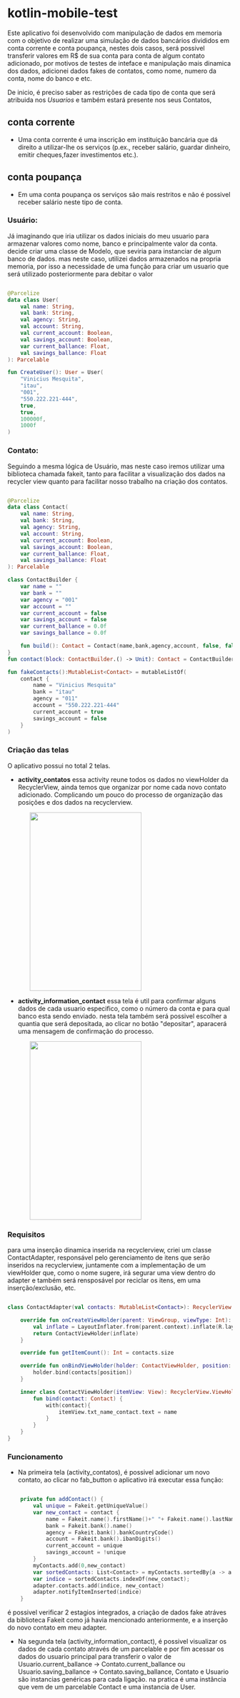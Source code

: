 # kotlin-mobile-test

Este aplicativo foi desenvolvido com manipulação de dados em memoria com o objetivo de realizar uma 
simulação de dados bancários divididos em conta corrente e conta poupança, nestes dois casos, será possivel transferir valores em R$ 
de sua conta para conta de algum contato adicionado, por motivos de testes de inteface e manipulação mais dinamica dos dados, adicionei
dados fakes de contatos, como nome, numero da conta, nome do banco e etc.

De inicio, é preciso saber as restrições de cada tipo de conta que será atribuida nos *Usuarios* e também estará presente nos seus Contatos,

## **conta corrente**
 - Uma conta corrente é uma inscrição em instituição bancária que dá direito a utilizar-lhe os serviços (p.ex., receber salário, guardar dinheiro,
 emitir cheques,fazer investimentos etc.).

##  **conta poupança**

- Em uma conta poupança os serviços são mais restritos e não é possivel receber salário neste tipo de conta.


### Usuário:

Já imaginando que iria utilizar os dados iniciais do meu usuario para armazenar valores como nome, banco e principalmente valor da conta.
decide criar uma classe de Modelo, que seviria para instanciar de algum banco de dados. mas neste caso, utilizei dados armazenados na propria memoria,
por isso a necessidade de uma função para criar um usuario que será utilizado posteriormente para debitar o valor

```kt

@Parcelize
data class User(
    val name: String,
    val bank: String,
    val agency: String,
    val account: String,
    val current_account: Boolean,
    val savings_account: Boolean,
    var current_ballance: Float,
    val savings_ballance: Float
): Parcelable

fun CreateUser(): User = User(
    "Vinicius Mesquita",
    "itau",
    "001",
    "550.222.221-444",
    true,
    true,
    100000f,
    1000f
)

```

### Contato:

Seguindo a mesma lógica de Usuário, mas neste caso iremos utilizar uma biblioteca chamada fakeit, tanto para facilitar a visualização dos dados na recycler view
quanto para facilitar nosso trabalho na criação dos contatos.

```kt

@Parcelize
data class Contact(
    val name: String,
    val bank: String,
    val agency: String,
    val account: String,
    val current_account: Boolean,
    val savings_account: Boolean,
    var current_ballance: Float,
    val savings_ballance: Float
): Parcelable

class ContactBuilder {
    var name = ""
    var bank = ""
    var agency = "001"
    var account = ""
    var current_account = false
    var savings_account = false
    var current_ballance = 0.0f
    var savings_ballance = 0.0f

    fun build(): Contact = Contact(name,bank,agency,account, false, false, current_ballance, savings_ballance)
}
fun contact(block: ContactBuilder.() -> Unit): Contact = ContactBuilder().apply(block).build()

fun fakeContacts():MutableList<Contact> = mutableListOf(
    contact {
        name = "Vinicius Mesquita"
        bank = "itau"
        agency = "011"
        account = "550.222.221-444"
        current_account = true
        savings_account = false
    }
)

```

### Criação das telas
O aplicativo possui no total 2 telas.
- **activity_contatos**
essa activity reune todos os dados no viewHolder da RecyclerView, ainda temos que organizar por nome cada novo contato adicionado. Complicando um pouco do processo de organização das posições e dos dados na recyclerview.

<img src= "https://user-images.githubusercontent.com/43412432/62231771-14190e80-b39b-11e9-8c59-41ae58fb06c8.png" height="400" width="250" hspace="50">

- **activity_information_contact**
essa tela é util para confirmar alguns dados de cada usuario especifico, como o número da conta e para qual banco esta sendo enviado.
nesta tela também será possivel escolher a quantia que será depositada, ao clicar no botão "depositar", aparacerá uma mensagem de confirmação do processo.

<img src= "https://user-images.githubusercontent.com/43412432/62232686-314edc80-b39d-11e9-96c6-8414412b5835.png" height="400" width="250" hspace="50">

### Requisitos

para uma inserção dinamica inserida na recyclerview, criei um classe ContactAdapter, responsável pelo gerenciamento de itens que serão inseridos na recyclerview, juntamente com a implementação de um viewHolder que, como o nome sugere, irá segurar uma view dentro do adapter e também será rensposável por reciclar os itens, em uma inserção/exclusão, etc.

```kt

class ContactAdapter(val contacts: MutableList<Contact>): RecyclerView.Adapter<ContactAdapter.ContactViewHolder> (){

    override fun onCreateViewHolder(parent: ViewGroup, viewType: Int): ContactViewHolder {
        val inflate = LayoutInflater.from(parent.context).inflate(R.layout.contact_item, parent, false)
        return ContactViewHolder(inflate)
    }

    override fun getItemCount(): Int = contacts.size

    override fun onBindViewHolder(holder: ContactViewHolder, position: Int) {
        holder.bind(contacts[position])
    }

    inner class ContactViewHolder(itemView: View): RecyclerView.ViewHolder(itemView) {
        fun bind(contact: Contact) {
            with(contact){
                itemView.txt_name_contact.text = name
            }
        }
    }
}

```

### Funcionamento

- Na primeira tela (activity_contatos), é possivel adicionar um novo contato, ao clicar no fab_button o aplicativo irá executar essa função:

```kt

    private fun addContact() {
        val unique = Fakeit.getUniqueValue()
        var new_contact = contact {
            name = Fakeit.name().firstName()+" "+ Fakeit.name().lastName()
            bank = Fakeit.bank().name()
            agency = Fakeit.bank().bankCountryCode()
            account = Fakeit.bank().ibanDigits()
            current_account = unique
            savings_account = !unique
        }
        myContacts.add(0,new_contact)
        var sortedContacts: List<Contact> = myContacts.sortedBy{a -> a.name}
        var indice = sortedContacts.indexOf(new_contact);
        adapter.contacts.add(indice, new_contact)
        adapter.notifyItemInserted(indice)
    }

```

é possivel verificar 2 estagios integrados, a criação de dados fake atráves da biblioteca Fakeit como já havia mencionado anteriormente, e a inserção do novo contato em meu adapter.

- Na segunda tela (activity_information_contact), é possivel visualizar os dados de cada contato através de um parcelable e por fim acessar os dados do usuario principal para transferir o valor de Usuario.current_ballance -> Contato.current_ballance ou Usuario.saving_ballance -> Contato.saving_ballance, Contato e Usuario são instancias genéricas para cada ligação. na pratica é uma instância que vem de um parcelable Contact e uma instancia de User.

